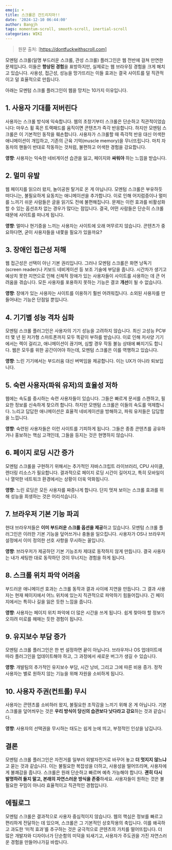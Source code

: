 ```yaml
---
emoji: ☀️
title: 스크롤은 건드리지마!!
date: '2024-12-10 06:44:00'
author: Bangjh
tags: momentum-scroll, smooth-scroll, inertial-scroll
categories: WIKI
---
```


> 원문 출처: [https://dontfuckwithscroll.com]

모멘텀 스크롤(일명 부드러운 스크롤, 관성 스크롤) 플러그인은 웹 전반에 걸쳐 만연한 문제입니다. 
이들은 **향상된 경험**을 표방하지만, 실제로는 웹 브라우징 경험을 크게 해치고 있습니다. 
사용성, 접근성, 성능을 망가뜨리는 이들 효과는 결국 사이트를 덜 직관적이고 덜 효율적으로 만듭니다. 

아래는 모멘텀 스크롤 플러그인이 웹을 망치는 10가지 이유입니다.

## 1. 사용자 기대를 저버린다
사용자는 스크롤 방식에 익숙합니다. 웹의 초창기부터 스크롤은 단순하고 직관적이었습니다: 마우스 휠 혹은 트랙패드를 움직이면 콘텐츠가 즉각 반응합니다. 하지만 모멘텀 스크롤은 이 기본적인 동작을 훼손합니다. 
사용자가 스크롤할 때 즉각적 반응 대신 어색한 애니메이션이 개입하고, 기존의 근육 기억(muscle memory)을 무너뜨립니다. 마치 자동차의 핸들이 반대로 작동하는 것처럼, 불편하고 어색한 경험을 강요합니다.

**영향**: 사용자는 익숙한 네비게이션 습관을 잃고, 페이지와 **싸워야** 하는 느낌을 받습니다.

## 2. 멀미 유발
웹 페이지를 읽으러 왔지, 놀이공원 탈거로 온 게 아닙니다. 모멘텀 스크롤은 부유하듯 떠다니는, 불필요하게 요동치는 애니메이션을 추가합니다. 
이로 인해 어지럼증이나 멀미를 느끼기 쉬운 사람들은 글을 읽기도 전에 불편해집니다. 문제는 이런 효과를 비활성화할 수 있는 옵션조차 없는 경우가 많다는 점입니다. 결국, 어떤 사람들은 단순히 스크롤 때문에 사이트를 떠나게 됩니다.

**영향**: 멀미나 현기증을 느끼는 사용자는 사이트에 오래 머무르지 않습니다. 콘텐츠가 중요하다면, 굳이 사용자들을 내쫓을 필요가 있을까요?

## 3. 장애인 접근성 저해
웹 접근성은 선택이 아닌 기본 권리입니다. 그러나 모멘텀 스크롤은 화면 낭독기(screen reader)나 키보드 네비게이션 등 보조 기술에 부담을 줍니다. 
시간차가 생기고 예상치 못한 지연으로 인해 신체적 장애가 있는 사용자들이 사이트를 사용하는 데 큰 어려움을 겪습니다. 모든 사용자를 포용하지 못하는 기능은 결코 **개선**이 될 수 없습니다.

**영향**: 장애가 있는 사용자는 사이트를 이용하기 훨씬 어려워집니다. 소외된 사용자를 만들어내는 기능은 단점일 뿐입니다.

## 4. 기기별 성능 격차 심화
모멘텀 스크롤 플러그인은 사용자의 기기 성능을 고려하지 않습니다. 최신 고성능 PC부터 몇 년 된 저가형 스마트폰까지 모두 똑같이 부하를 받습니다. 
이로 인해 저사양 기기에서는 렉이 걸리고, 애니메이션이 끊기며, 심할 경우 작동 불능 상태에 빠지기도 합니다. 웹은 모두를 위한 공간이어야 하는데, 모멘텀 스크롤은 이를 역행하고 있습니다.

**영향**: 느린 기기에서는 부드러움 대신 버벅임을 제공합니다. 이는 UX가 아니라 퇴보입니다.

## 5. 숙련 사용자(파워 유저)의 효율성 저하
웹에는 속도를 중시하는 숙련 사용자들이 있습니다. 그들은 빠르게 문서를 스캔하고, 필요한 정보를 신속하게 찾으려 합니다. 하지만 모멘텀 스크롤은 이들의 속도를 억제합니다. 느리고 답답한 애니메이션은 효율적 네비게이션을 방해하고, 파워 유저들은 답답함을 느낍니다.

**영향**: 숙련된 사용자들은 이런 사이트를 기피하게 됩니다. 그들은 종종 콘텐츠를 공유하거나 홍보하는 핵심 고객인데, 그들을 등지는 것은 현명하지 않습니다.

## 6. 페이지 로딩 시간 증가
모멘텀 스크롤을 구현하기 위해서는 추가적인 자바스크립트 라이브러리, CPU 사이클, 렌더링 리소스가 필요합니다. 결과적으로 페이지 로딩 시간이 길어지고, 특히 모바일이나 열악한 네트워크 환경에서는 상황이 더욱 악화됩니다.

**영향**: 느린 로딩은 모든 사용자를 짜증나게 합니다. 단지 멋져 보이는 스크롤 효과를 위해 성능을 희생하는 것은 어리석습니다.

## 7. 브라우저 기본 기능 파괴
현대 브라우저들은 **이미 부드러운 스크롤 옵션을 제공**하고 있습니다. 모멘텀 스크롤 플러그인은 이러한 기본 기능을 덮어쓰거나 충돌을 일으킵니다. 사용자가 OS나 브라우저 설정에서 이미 정의한 선호 사항을 무시하는 꼴입니다.

**영향**: 브라우저가 제공하던 기본 기능조차 제대로 동작하지 않게 만듭니다. 결국 사용자는 내가 세팅한 대로 동작하던 것이 무너지는 경험을 하게 됩니다.

## 8. 스크롤 위치 파악 어려움
부드러운 애니메이션 효과는 스크롤 동작과 결과 사이에 지연을 만듭니다. 그 결과 사용자는 현재 페이지에서 어느 위치에 있는지 직관적으로 파악하기 힘들어집니다. 긴 페이지에서는 특히나 길을 잃은 듯한 느낌을 줍니다.

**영향**: 사용자는 페이지 위치 파악에 더 많은 시간을 쓰게 됩니다. 쉽게 찾아야 할 정보가 오히려 미로를 헤매는 듯한 경험이 됩니다.

## 9. 유지보수 부담 증가
모멘텀 스크롤 플러그인은 한 번 설정하면 끝이 아닙니다. 브라우저나 OS 업데이트에 따라 플러그인을 업데이트해야 하고, 그 과정에서 새로운 버그가 생길 수 있습니다.

**영향**: 개발팀의 추가적인 유지보수 부담, 시간 낭비, 그리고 그에 따른 비용 증가. 정작 사용자는 별로 원하지 않는 기능을 위해 자원을 소비하게 됩니다.

## 10. 사용자 주권(컨트롤) 무시
사용자는 콘텐츠를 소비하러 왔지, 불필요한 조작감을 느끼기 위해 온 게 아닙니다. 기본 스크롤을 덮어씌우는 것은 **우리 방식이 당신의 습관보다 낫다라고 강요**하는 것과 같습니다.

**영향**: 사용자의 선택권을 무시하는 태도는 쉽게 눈에 띄고, 부정적인 인상을 남깁니다.

## 결론
모멘텀 스크롤 플러그인은 자전거를 일부러 외발자전거로 바꾸어 놓고 **더 멋지지 않느냐**고 묻는 것과 같습니다. 
이는 불필요한 복잡성을 더하고, 사용성을 떨어뜨리며, 사용자에게 불쾌감을 줍니다. 스크롤은 원래 단순하고 빠르며 예측 가능해야 합니다. 
**괜히 다시 발명하려 들지 말고, 본래의 자연스러운 방식을 존중**하세요. 사용자들이 원하는 것은 불필요한 꾸밈이 아니라 효율적이고 직관적인 경험입니다.

## 에필로그
모멘텀 스크롤은 결과적으로 사용자 중심적이지 않습니다. 
웹의 핵심은 정보를 빠르고 편리하게 전달하는 데 있으며, 스크롤은 그 기본적인 상호작용의 축입니다. 이를 왜곡하고 과도한 ‘미적 효과’를 추구하는 것은 궁극적으로 콘텐츠의 가치를 떨어뜨립니다. 
더 많은 개발자와 디자이너가 단순함의 미덕을 되새기고, 사용자가 주도권을 가진 자연스러운 경험을 만들어나가길 바랍니다.

```toc

```
